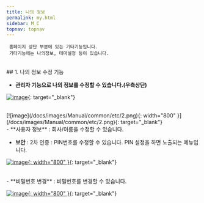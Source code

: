 ```yaml
---
title: 나의 정보
permalink: my.html
sidebar: M_C
topnav: topnav
---
```


     홈페이지 상단 부분에 있는 기타기능입니다.
     기타기능에는 나의정보, 테마설정 등이 있습니다.

<br />
## 1. 나의 정보 수정 기능

- **관리자 기능으로 나의 정보를 수정할 수 있습니다.(우측상단)**

[![image](/docs/images/Manual/common/etc/1.png)](/docs/images/Manual/common/etc/1.png){: target="_blank"}

<br />
[![image](/docs/images/Manual/common/etc/2.png){: width="800" }](/docs/images/Manual/common/etc/2.png){: target="_blank"}

<br />
- **사용자 정보** : 회사/이름을 수정할 수 있습니다.

- **보안** : 2차 인증 : PIN번호를 수정할 수 있습니다. PIN 설정을 하면 노출되는 메뉴입니다.

[![image](/docs/images/Manual/common/etc/3.png){: width="800" }](/docs/images/Manual/common/etc/3.png){: target="_blank"}

<br />
- **비밀번호 변경** : 비밀번호를 변경할 수 있습니다.

[![image](/docs/images/Manual/common/etc/4.png){: width="800" }](/docs/images/Manual/common/etc/4.png){: target="_blank"}

